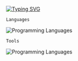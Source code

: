 <a href="https://git.io/typing-svg"><img src="https://readme-typing-svg.demolab.com?font=Poppins&size=30&duration=4000&pause=250&color=1ABED1&width=435&lines=Hi%2C+I'm+Madison+Han!;%F0%9F%8F%AB+University+of+Waterloo;Site+in+sidebar!" alt="Typing SVG" /></a>

`Languages`
<p align="left">
  <img src="https://skillicons.dev/icons?i=cpp,c,python,js,java,html,css,bash,r&theme=dark" alt="Programming Languages" />
</p>


`Tools`
<p align="left">
  <img src="https://skillicons.dev/icons?i=npm,powershell,graphql,gatsby,react,nodejs,git,vercel&theme=light" alt="Programming Languages" />
</p>



<!--
<table style="border-collapse: collapse; border: none;">
<tr>
  <td align="center" style="border: none;"><img src="https://skillicons.dev/icons?i=cpp&theme=dark" width="40"/></td>
  <td align="center" style="border: none;"><img src="https://skillicons.dev/icons?i=c&theme=dark" width="40"/></td>
  <td align="center" style="border: none;"><img src="https://skillicons.dev/icons?i=python&theme=dark" width="40"/></td>
  <td align="center" style="border: none;"><img src="https://skillicons.dev/icons?i=js&theme=dark" width="40"/></td>
  <td align="center" style="border: none;"><img src="https://skillicons.dev/icons?i=java&theme=dark" width="40"/></td>
  <td align="center" style="border: none;"><img src="https://skillicons.dev/icons?i=html&theme=dark" width="40"/></td>
  <td align="center" style="border: none;"><img src="https://skillicons.dev/icons?i=css&theme=dark" width="40"/></td>
  <td align="center" style="border: none;"><img src="https://skillicons.dev/icons?i=bash&theme=dark" width="40"/></td>
  <td align="center" style="border: none;"><img src="https://skillicons.dev/icons?i=r&theme=dark" width="40"/></td>
</tr>
<tr>
  <td align="center" style="border: none;"><i>C++</i></td>
  <td align="center" style="border: none;"><i>C</i></td>
  <td align="center" style="border: none;"><i>Python</i></td>
  <td align="center" style="border: none;"><i>JavaScript</i></td>
  <td align="center" style="border: none;"><i>Java</i></td>
  <td align="center" style="border: none;"><i>HTML</i></td>
  <td align="center" style="border: none;"><i>CSS</i></td>
  <td align="center" style="border: none;"><i>Bash</i></td>
  <td align="center" style="border: none;"><i>R</i></td>
</tr>
</table>

